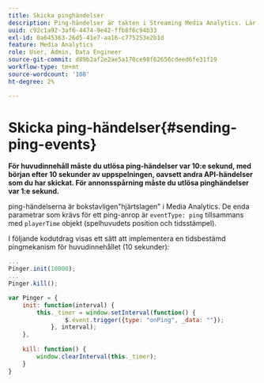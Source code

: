 ```yaml
---
title: Skicka pinghändelser
description: Ping-händelser är takten i Streaming Media Analytics. Lär dig hur du skickar en tidsbestämd ping för huvudinnehåll eller annonsspårning.
uuid: c92c1a92-3af6-4474-9e42-ffb8f6c94b33
exl-id: 0a645363-26d5-41e7-aa16-c775253e2b1d
feature: Media Analytics
role: User, Admin, Data Engineer
source-git-commit: d89b2af2e2ae5a170ce98f62656cdeed6fe31f19
workflow-type: tm+mt
source-wordcount: '108'
ht-degree: 2%

---
```


# Skicka ping-händelser{#sending-ping-events}

**För huvudinnehåll måste du utlösa ping-händelser var 10:e sekund, med början efter 10 sekunder av uppspelningen, oavsett andra API-händelser som du har skickat. För annonsspårning måste du utlösa pinghändelser var 1:e sekund.**

ping-händelserna är bokstavligen&quot;hjärtslagen&quot; i Media Analytics. De enda parametrar som krävs för ett ping-anrop är `eventType: ping` tillsammans med `playerTime` objekt (spelhuvudets position och tidsstämpel).

I följande kodutdrag visas ett sätt att implementera en tidsbestämd pingmekanism för huvudinnehållet (10 sekunder):

```js
... 
Pinger.init(10000); 
... 
Pinger.kill();

var Pinger = { 
    init: function(interval) { 
        this._timer = window.setInterval(function() { 
                $.event.trigger({type: "onPing", _data: ""}); 
            }, interval); 
    }, 
     
    kill: function() { 
        window.clearInterval(this._timer); 
    } 
}
```
